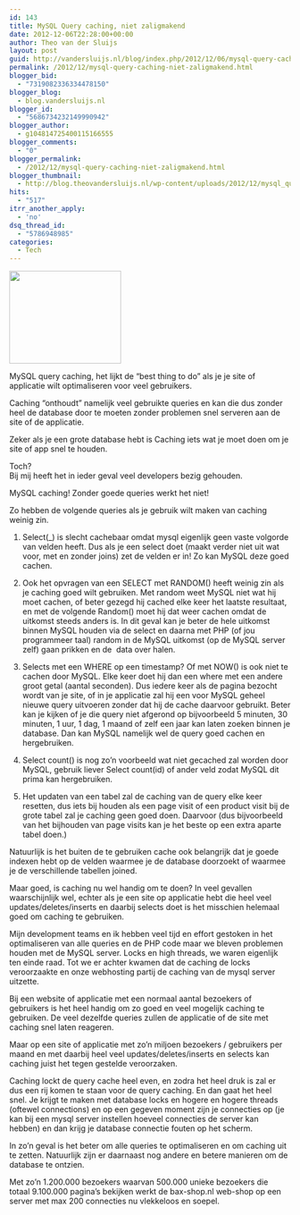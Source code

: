 ```yaml
---
id: 143
title: MySQL Query caching, niet zaligmakend
date: 2012-12-06T22:28:00+00:00
author: Theo van der Sluijs
layout: post
guid: http://vandersluijs.nl/blog/index.php/2012/12/06/mysql-query-caching-niet-zaligmakend/
permalink: /2012/12/mysql-query-caching-niet-zaligmakend.html
blogger_bid:
  - "7319082336334478150"
blogger_blog:
  - blog.vandersluijs.nl
blogger_id:
  - "5686734232149990942"
blogger_author:
  - g104814725400115166555
blogger_comments:
  - "0"
blogger_permalink:
  - /2012/12/mysql-query-caching-niet-zaligmakend.html
blogger_thumbnail:
  - http://blog.theovandersluijs.nl/wp-content/uploads/2012/12/mysql_query_cache.jpg
hits:
  - "517"
itrr_another_apply:
  - 'no'
dsq_thread_id:
  - "5786948985"
categories:
  - Tech
---
```

<div>
  <a href=https://vandersluijs.resultants-e.nl/2012/12/mysql_query_cache.jpg"><img border="0" height="166" src=https://vandersluijs.resultants-e.nl/2012/12/mysql_query_cache.jpg" width="200" /></a>
</div>

MySQL query caching, het lijkt de &#8220;best thing to do&#8221; als je je site of applicatie wilt optimaliseren voor veel gebruikers.

Caching &#8220;onthoudt&#8221; namelijk veel gebruikte queries en kan die dus zonder heel de database door te moeten zonder problemen snel serveren aan de site of de applicatie.

Zeker als je een grote database hebt is Caching iets wat je moet doen om je site of app snel te houden.

Toch?  
<a name="more"></a>Bij mij heeft het in ieder geval veel developers bezig gehouden.

MySQL caching! Zonder goede queries werkt het niet!

Zo hebben de volgende queries als je gebruik wilt maken van caching weinig zin.

1. Select(_) is slecht cachebaar omdat mysql eigenlijk geen vaste volgorde van velden heeft. Dus als je een select doet (maakt verder niet uit wat voor, met en zonder joins) zet de velden er in! Zo kan MySQL deze goed cachen.</p> 

2. Ook het opvragen van een SELECT met RANDOM() heeft weinig zin als je caching goed wilt gebruiken. Met random weet MySQL niet wat hij moet cachen, of beter gezegd hij cached elke keer het laatste resultaat, en met de volgende Random() moet hij dat weer cachen omdat de uitkomst steeds anders is. In dit geval kan je beter de hele uitkomst binnen MySQL houden via de select en daarna met PHP (of jou programmeer taal) random in de MySQL uitkomst (op de MySQL server zelf) gaan prikken en de  data over halen.

3. Selects met een WHERE op een timestamp? Of met NOW() is ook niet te cachen door MySQL. Elke keer doet hij dan een where met een andere groot getal (aantal seconden). Dus iedere keer als de pagina bezocht wordt van je site, of in je applicatie zal hij een voor MySQL geheel nieuwe query uitvoeren zonder dat hij de cache daarvoor gebruikt. Beter kan je kijken of je die query niet afgerond op bijvoorbeeld 5 minuten, 30 minuten, 1 uur, 1 dag, 1 maand of zelf een jaar kan laten zoeken binnen je database. Dan kan MySQL namelijk wel de query goed cachen en hergebruiken.

4. Select count(</em>) is nog zo&#8217;n voorbeeld wat niet gecached zal worden door MySQL, gebruik liever Select count(id) of ander veld zodat MySQL dit prima kan hergebruiken.

5. Het updaten van een tabel zal de caching van de query elke keer resetten, dus iets bij houden als een page visit of een product visit bij de grote tabel zal je caching geen goed doen. Daarvoor (dus bijvoorbeeld van het bijhouden van page visits kan je het beste op een extra aparte tabel doen.)

Natuurlijk is het buiten de te gebruiken cache ook belangrijk dat je goede indexen hebt op de velden waarmee je de database doorzoekt of waarmee je de verschillende tabellen joined.

Maar goed, is caching nu wel handig om te doen? In veel gevallen waarschijnlijk wel, echter als je een site op applicatie hebt die heel veel updates/deletes/inserts en daarbij selects doet is het misschien helemaal goed om caching te gebruiken.

Mijn development teams en ik hebben veel tijd en effort gestoken in het optimaliseren van alle queries en de PHP code maar we bleven problemen houden met de MySQL server. Locks en high threads, we waren eigenlijk ten einde raad. Tot we er achter kwamen dat de caching de locks veroorzaakte en onze webhosting partij de caching van de mysql server uitzette.

Bij een website of applicatie met een normaal aantal bezoekers of gebruikers is het heel handig om zo goed en veel mogelijk caching te gebruiken. De veel dezelfde queries zullen de applicatie of de site met caching snel laten reageren.

Maar op een site of applicatie met zo&#8217;n miljoen bezoekers / gebruikers per maand en met daarbij heel veel updates/deletes/inserts en selects kan caching juist het tegen gestelde veroorzaken.

Caching lockt de query cache heel even, en zodra het heel druk is zal er dus een rij komen te staan voor de query caching. En dan gaat het heel snel. Je krijgt te maken met database locks en hogere en hogere threads (oftewel connections) en op een gegeven moment zijn je connecties op (je kan bij een mysql server instellen hoeveel connecties de server kan hebben) en dan krijg je database connectie fouten op het scherm.

In zo&#8217;n geval is het beter om alle queries te optimaliseren en om caching uit te zetten. Natuurlijk zijn er daarnaast nog andere en betere manieren om de database te ontzien.

Met zo&#8217;n 1.200.000 bezoekers waarvan 500.000 unieke bezoekers die totaal 9.100.000 pagina&#8217;s bekijken werkt de bax-shop.nl web-shop op een server met max 200 connecties nu vlekkeloos en soepel.